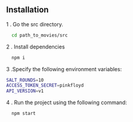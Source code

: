 
## Installation

1 . Go the src directory.
```bash
  cd path_to_movies/src
```

2 . Install dependencies
```bash
  npm i
```
3 .Specify the following environment variables:

  ```bash
  SALT_ROUNDS=10
  ACCESS_TOKEN_SECRET=pinkfloyd
  API_VERSION=v1

  ```
4 . Run the project using the following command:
```bash
  npm start
```
      
